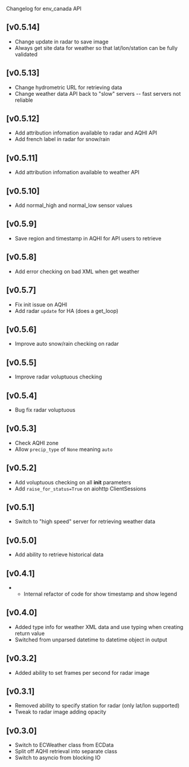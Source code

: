 Changelog for env_canada API

## [v0.5.14]
- Change update in radar to save image
- Always get site data for weather so that lat/lon/station can be fully validated

## [v0.5.13]
- Change hydrometric URL for retrieving data
- Change weather data API back to "slow" servers -- fast servers not reliable

## [v0.5.12]
- Add attribution infomation available to radar and AQHI API
- Add french label in radar for snow/rain

## [v0.5.11]
- Add attribution infomation available to weather API

## [v0.5.10]
- Add normal_high and normal_low sensor values

## [v0.5.9]
- Save region and timestamp in AQHI for API users to retrieve

## [v0.5.8]
- Add error checking on bad XML when get weather

## [v0.5.7]
- Fix init issue on AQHI
- Add radar `update` for HA (does a get_loop)

## [v0.5.6]
- Improve auto snow/rain checking on radar

## [v0.5.5]
- Improve radar voluptuous checking

## [v0.5.4]
- Bug fix radar voluptuous

## [v0.5.3]
- Check AQHI zone
- Allow `precip_type` of `None` meaning `auto`

## [v0.5.2]
- Add voluptuous checking on all __init__ parameters
- Add `raise_for_status=True` on aiohttp ClientSessions

## [v0.5.1]
- Switch to "high speed" server for retrieving weather data

## [v0.5.0]
- Add ability to retrieve historical data

## [v0.4.1]
- - Internal refactor of code for show timestamp and show legend

## [v0.4.0]
- Added type info for weather XML data and use typing when creating return value
- Switched from unparsed datetime to datetime object in output

## [v0.3.2]
- Added ability to set frames per second for radar image

## [v0.3.1]
- Removed ability to specify station for radar (only lat/lon supported)
- Tweak to radar image adding opacity

## [v0.3.0]
- Switch to ECWeather class from ECData
- Split off AQHI retrieval into separate class
- Switch to asyncio from blocking IO